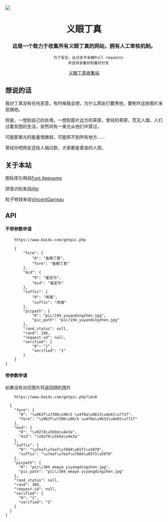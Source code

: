 ![](https://github.com/PencilCore/yiyandingzhen/blob/main/poster.png)

<div align="center">

# 义眼丁真

### 这是一个致力于收集所有义眼丁真的网站，拥有人工审核机制。
        为了安全，此分支不会被Pull requests
        并且将会备份到备份分支
        
[义眼丁真收集站](https://www.baidu.com)

</div>

<div>

## 想说的话

我对丁真没有任何恶意，有时候我会想，为什么网友们要黑他，要制作这些图片来恶搞他。

但是，一想到自己的处境，一想到那片远方的草原，曾经的草原，荒无人烟，人们过着贫困的生活，突然间有一束光从他们中穿过。

可能那束光的能量很微弱，可能照不到所有地方……

曾经孙吧网友还给人捐过款，大家都是善良的人捏。
</div>
<div>

## 关于本站

图标库引用自[Font Awesome](https://fontawesome.com)

拼音识别来自[jifei](https://github.com/jifei/Pinyin)

粒子特效来自[VincentGarreau](https://github.com/VincentGarreau/particles.js)
</div>

## API

#### 不带参数申请


        https://www.baidu.com/getpic.php


```[
    {
        "fore": {
            "0": "鱼眼丁真",
            "fore": "鱼眼丁真"
        },
        "mid": {
            "0": "鉴定为",
            "mid": "鉴定为"
        },
        "suffix": {
            "0": "闹滩",
            "suffix": "闹滩"
        },
        "picpath": {
            "0": "pic/194_yuyandingzhen.jpg",
            "pic_path": "pic/194_yuyandingzhen.jpg"
        },
        "rand_status": null,
        "rand": 194,
        "request-id": null,
        "verified": {
            "0": "1",
            "verified": "1"
        }
    }
]
```

#### 带参数申请

如果没有对应图片将返回随机图片


        https://www.baidu.com/getpic.php?id=0


```[
  {
    "fore": {
      "0": "\u963f\u739b\u96c5 \u4f0a\u9633\u4e01\u771f",
      "fore": "\u963f\u739b\u96c5 \u4f0a\u9633\u4e01\u771f"
    },
    "mid": {
      "0": "\u9274\u5b9a\u4e3a",
      "mid": "\u9274\u5b9a\u4e3a"
    },
    "suffix": {
      "0": "\u7eaf\u7eaf\u7684\u65f1\u5978",
      "suffix": "\u7eaf\u7eaf\u7684\u65f1\u5978"
    },
    "picpath": {
      "0": "pic\/384_emaya yiyangdingzhen.jpg",
      "pic_path": "pic\/384_emaya yiyangdingzhen.jpg"
    },
    "rand_status": null,
    "rand": 384,
    "request-id": null,
    "verified": {
      "0": "1",
      "verified": "1"
    }
  }
]
```


